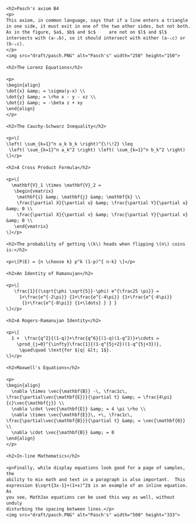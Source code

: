 <head>
  <meta charset="utf-8">
  <meta http-equiv="x-ua-compatible" content="ie=edge">
  <meta name="viewport" content="width=device-width">
  <title>MathJax v3 with TeX input and HTML output</title>
  <script src="https://polyfill.io/v3/polyfill.min.js?features=es6"></script>
  <script>
  MathJax = {
    tex: {inlineMath: [['$', '$'], ['\\(', '\\)']]}
  };
  </script>
  <script id="MathJax-script" async src="https://cdn.jsdelivr.net/npm/mathjax@3/es5/tex-chtml.js"></script>
</head>
<body>
    
    <h2>Pasch's axiom B4
    <p>
    This axiom, in common language, says that if a line enters a triangle in one side, it must exit in one of the two other sides, but not both. As in the figure, $a$, $b$ and $c$     are not on $l$ and $l$ intersects with (a-ₛb), so it should intersect with either (a-ₛc) or (b-ₛc).
    </p>
    <img src="draft/pasch.PNG" alt="Pasch's" width="250" height="150">

    <h2>The Lorenz Equations</h2>

    <p>
    \begin{align}
    \dot{x} &amp; = \sigma(y-x) \\
    \dot{y} &amp; = \rho x - y - xz \\
    \dot{z} &amp; = -\beta z + xy
    \end{align}
    </p>

    <h2>The Cauchy-Schwarz Inequality</h2>

    <p>\[
    \left( \sum_{k=1}^n a_k b_k \right)^{\!\!2} \leq
     \left( \sum_{k=1}^n a_k^2 \right) \left( \sum_{k=1}^n b_k^2 \right)
    \]</p>

    <h2>A Cross Product Formula</h2>

    <p>\[
      \mathbf{V}_1 \times \mathbf{V}_2 =
       \begin{vmatrix}
        \mathbf{i} &amp; \mathbf{j} &amp; \mathbf{k} \\
        \frac{\partial X}{\partial u} &amp; \frac{\partial Y}{\partial u} &amp; 0 \\
        \frac{\partial X}{\partial v} &amp; \frac{\partial Y}{\partial v} &amp; 0 \\
       \end{vmatrix}
    \]</p>

    <h2>The probability of getting \(k\) heads when flipping \(n\) coins is:</h2>

    <p>\[P(E) = {n \choose k} p^k (1-p)^{ n-k} \]</p>

    <h2>An Identity of Ramanujan</h2>

    <p>\[
       \frac{1}{(\sqrt{\phi \sqrt{5}}-\phi) e^{\frac25 \pi}} =
         1+\frac{e^{-2\pi}} {1+\frac{e^{-4\pi}} {1+\frac{e^{-6\pi}}
          {1+\frac{e^{-8\pi}} {1+\ldots} } } }
    \]</p>

    <h2>A Rogers-Ramanujan Identity</h2>

    <p>\[
      1 +  \frac{q^2}{(1-q)}+\frac{q^6}{(1-q)(1-q^2)}+\cdots =
        \prod_{j=0}^{\infty}\frac{1}{(1-q^{5j+2})(1-q^{5j+3})},
         \quad\quad \text{for $|q| &lt; 1$}.
    \]</p>

    <h2>Maxwell's Equations</h2>

    <p>
    \begin{align}
      \nabla \times \vec{\mathbf{B}} -\, \frac1c\, \frac{\partial\vec{\mathbf{E}}}{\partial t} &amp; = \frac{4\pi}{c}\vec{\mathbf{j}} \\
      \nabla \cdot \vec{\mathbf{E}} &amp; = 4 \pi \rho \\
      \nabla \times \vec{\mathbf{E}}\, +\, \frac1c\, \frac{\partial\vec{\mathbf{B}}}{\partial t} &amp; = \vec{\mathbf{0}} \\
      \nabla \cdot \vec{\mathbf{B}} &amp; = 0
    \end{align}
    </p>

    <h2>In-line Mathematics</h2>

    <p>Finally, while display equations look good for a page of samples, the
    ability to mix math and text in a paragraph is also important.  This
    expression $\sqrt{3x-1}+(1+x)^2$ is an example of an inline equation.  As
    you see, MathJax equations can be used this way as well, without unduly
    disturbing the spacing between lines.</p>
    <img src="draft/pasch.PNG" alt="Pasch's" width="500" height="333">
  
</body>
